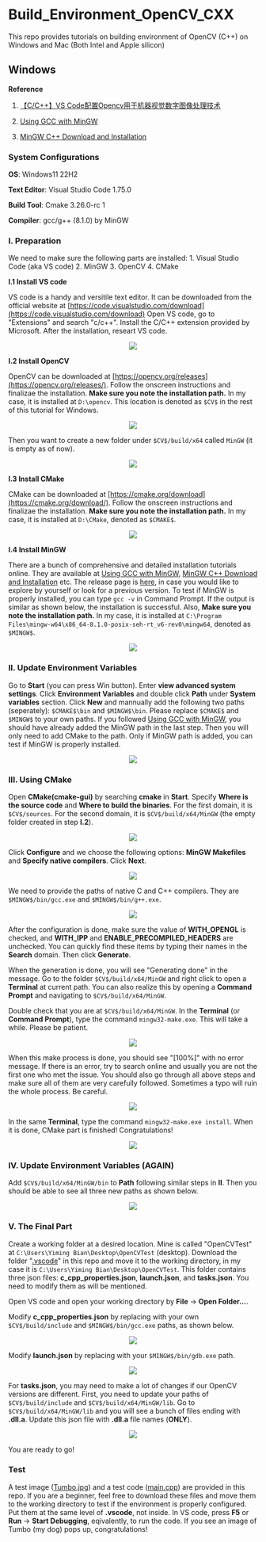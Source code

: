 # Build_Environment_OpenCV_CXX
This repo provides tutorials on building environment of OpenCV (C++) on Windows and Mac (Both Intel and Apple silicon)

## Windows
**Reference**

1. [【C/C++】VS Code配置Opencv用于机器视觉数字图像处理技术](https://blog.csdn.net/qq_37365857/article/details/103490774?utm_medium=distribute.pc_relevant.none-task-blog-2~default~baidujs_baidulandingword~default-4-103490774-blog-124402319.pc_relevant_3mothn_strategy_and_data_recovery&spm=1001.2101.3001.4242.3&utm_relevant_index=7)

2. [Using GCC with MinGW](https://code.visualstudio.com/docs/cpp/config-mingw)

3. [MinGW C++ Download and Installation](https://www.ics.uci.edu/~pattis/common/handouts/mingweclipse/mingw.html)

### **System Configurations**

**OS**: Windows11 22H2

**Text Editor**: Visual Studio Code 1.75.0

**Build Tool**: Cmake 3.26.0-rc 1

**Compiler**: gcc/g++ (8.1.0) by MinGW 

### **I. Preparation**
We need to make sure the following parts are installed: 1. Visual Studio Code (aka VS code) 2. MinGW 3. OpenCV 4. CMake

**I.1 Install VS code**

VS code is a handy and versitile text editor. It can be downloaded from the official website at [https://code.visualstudio.com/download](https://code.visualstudio.com/download)
Open VS code, go to "Extensions" and search "c/c++". Install the C/C++ extension provided by Microsoft. After the installation, researt VS code.

<p align="center">
  <img src="./screenshot/win/win_1.png">
</p>

**I.2 Install OpenCV**

OpenCV can be downloaded at [https://opencv.org/releases](https://opencv.org/releases/). Follow the onscreen instructions and finalizae the installation. **Make sure you note the installation path.** In my case, it is installed at `D:\opencv`. This location is denoted as `$CV$` in the rest of this tutorial for Windows.

<p align="center">
  <img src="./screenshot/win/win_2.png">
</p>

Then you want to create a new folder under `$CV$/build/x64` called `MinGW` (it is empty as of now).

<p align="center">
  <img src="./screenshot/win/win_3.png">
</p>

**I.3 Install CMake**

CMake can be downloaded at [https://cmake.org/download](https://cmake.org/download/). Follow the onscreen instructions and finalizae the installation. **Make sure you note the installation path.** In my case, it is installed at `D:\CMake`, denoted as `$CMAKE$`.

<p align="center">
  <img src="./screenshot/win/win_4_new.png">
</p>

**I.4 Install MinGW**

There are a bunch of comprehensive and detailed installation tutorials online. They are available at [Using GCC with MinGW](https://code.visualstudio.com/docs/cpp/config-mingw), [MinGW C++ Download and Installation](https://www.ics.uci.edu/~pattis/common/handouts/mingweclipse/mingw.html) etc. The release page is [here](https://sourceforge.net/projects/mingw-w64/files/mingw-w64/mingw-w64-release/), in case you would like to explore by yourself or look for a previous version. To test if MinGW is properly installed, you can type `gcc -v` in Command Prompt. If the output is similar as shown below, the installation is successful. Also, **Make sure you note the installation path.** In my case, it is installed at `C:\Program Files\mingw-w64\x86_64-8.1.0-posix-seh-rt_v6-rev0\mingw64`, denoted as `$MINGW$`.

<p align="center">
  <img src="./screenshot/win/win_6.png">
</p>

### **II. Update Environment Variables**

Go to **Start** (you can press Win button). Enter **view advanced system settings**. Click **Environment Variables** and double click **Path** under **System variables** section. Click **New** and mannually add the following two paths (seperately): `$CMAKE$\bin` and `$MINGW$\bin`. Please replace `$CMAKE$` and `$MINGW$` to your own paths. If you followed [Using GCC with MinGW](https://code.visualstudio.com/docs/cpp/config-mingw), you should have already added the MinGW path in the last step. Then you will only need to add CMake to the path. Only if MinGW path is added, you can test if MinGW is properly installed.

<p align="center">
  <img src="./screenshot/win/win_5_p1.png">
</p>

### **III. Using CMake**

Open **CMake(cmake-gui)** by searching **cmake** in **Start**. Specify **Where is the source code** and **Where to build the binaries**.  For the first domain, it is `$CV$/sources`. For the second domain, it is `$CV$/build/x64/MinGW` (the empty folder created in step **I.2**).

<p align="center">
  <img src="./screenshot/win/win_7.png">
</p>

Click **Configure** and we choose the following options: **MinGW Makefiles** and **Specify native compilers**. Click **Next**.

<p align="center">
  <img src="./screenshot/win/win_8_1.png">
</p>

We need to provide the paths of native C and C++ compilers. They are `$MINGW$/bin/gcc.exe` and `$MINGW$/bin/g++.exe`.

<p align="center">
  <img src="./screenshot/win/win_8_2.png">
</p>

After the configuration is done, make sure the value of **WITH_OPENGL** is checked, and **WITH_IPP** and **ENABLE_PRECOMPILED_HEADERS** are unchecked. You can quickly find these items by typing their names in the **Search** domain. Then click **Generate**.

When the generation is done, you will see "Generating done" in the message. Go to the folder `$CV$/build/x64/MinGW` and right click to open a **Terminal** at current path. You can also realize this by opening a **Command Prompt** and navigating to `$CV$/build/x64/MinGW`. 

Double check that you are at `$CV$/build/x64/MinGW`. In the **Terminal** (or **Command Prompt**), type the command `mingw32-make.exe`. This will take a while. Please be patient.

<p align="center">
  <img src="./screenshot/win/win_make_start.png">
</p>

When this make process is done, you should see "[100%]" with no error message. If there is an error, try to search online and usually you are not the first one who met the issue. You should also go through all above steps and make sure all of them are very carefully followed. Sometimes a typo will ruin the whole process. Be careful.

<p align="center">
  <img src="./screenshot/win/win_make_end.png">
</p>

In the same **Terminal**, type the command `mingw32-make.exe install`. When it is done, CMake part is finished! Congratulations!

<p align="center">
  <img src="./screenshot/win/win_make_install.png">
</p>

### **IV. Update Environment Variables (AGAIN)**

Add `$CV$/build/x64/MinGW/bin` to **Path** following similar steps in **II**. Then you should be able to see all three new paths as shown below.

<p align="center">
  <img src="./screenshot/win/win_5_p2.png">
</p>

### **V. The Final Part**

Create a working folder at a desired location. Mine is called "OpenCVTest" at `C:\Users\Yiming Bian\Desktop\OpenCVTest` (desktop). Download the folder "[.vscode](./.vscode)" in this repo and move it to the working directory, in my case it is `C:\Users\Yiming Bian\Desktop\OpenCVTest`. This folder contains three json files: **c_cpp_properties.json**, **launch.json**, and **tasks.json**. You need to modify them as will be mentioned.

Open VS code and open your working directory by **File** -> **Open Folder...**. 

Modify **c_cpp_properties.json** by replacing with your own `$CV$/build/include` and `$MINGW$/bin/gcc.exe` paths, as shown below.

<p align="center">
  <img src="./screenshot/win/win_9_new.png">
</p>

Modify **launch.json** by replacing with your `$MINGW$/bin/gdb.exe` path.

<p align="center">
  <img src="./screenshot/win/win_10_new.png">
</p>

For **tasks.json**, you may need to make a lot of changes if our OpenCV versions are different. First, you need to update your paths of `$CV$/build/include` and `$CV$/build/x64/MinGW/lib`. Go to `$CV$/build/x64/MinGW/lib` and you will see a bunch of files ending with **.dll.a**. Update this json file with **.dll.a** file names (**ONLY**).  

<p align="center">
  <img src="./screenshot/win/win_11_new.png">
</p>

You are ready to go!

### **Test**

A test image ([Tumbo.jpg](./Tumbo.jpg)) and a test code ([main.cpp](./main.cpp)) are provided in this repo. If you are a beginner, feel free to download these files and move them to the working directory to test if the environment is properly configured. Put them at the same level of **.vscode**, not inside. In VS code, press **F5** or **Run** -> **Start Debugging**, eqivalently, to run the code. If you see an image of Tumbo (my dog) pops up, congratulations! 
